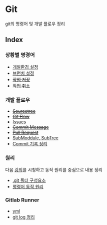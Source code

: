 # Git
git의 명령어 및 개발 플로우 정리

## Index

### 상황별 명령어
- [개발환경 설정](DevEnv_Setting.md)
- [브런치 설정](Branch_Setting.md)
- ~~[작업 저장](Work_Saving.md)~~
- ~~[작업 취소](Work_Cancel.md)~~

### 개발 플로우
- ~~[Sourcetree](Sourcetree.md)~~
- ~~[Git Flow](Git_Flow.md)~~
- ~~[Issues](Issues.md)~~
- ~~[Commit Message](Commit_Message.md)~~
- ~~[Pull Request](Pull_Request.md)~~
- [SubModdule, SubTree](Sub.md)
- [Commit 기록 정리](CleanCommit.md)

### 원리
다음 [강의](https://youtube.com/playlist?list=PLuHgQVnccGMA8iwZwrGyNXCGy2LAAsTXk)를 시청하고 동작 원리를 중심으로 내용 정리  
- [.git 폴더 구성요소](LocalGitPrinciple.md)
- [명령어 동작 원리](CommandPrinciple.md)

### Gitlab Runner
- [yml](.md)
- [git log 정리](CleanCommit.md)
